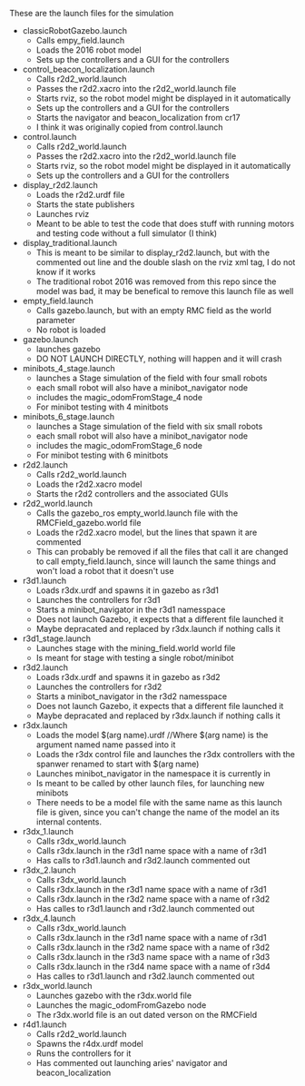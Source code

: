 These are the launch files for the simulation

* classicRobotGazebo.launch
	* Calls empy_field.launch
	* Loads the 2016 robot model
	* Sets up the controllers and a GUI for the controllers
* control_beacon_localization.launch
	* Calls r2d2_world.launch
	* Passes the r2d2.xacro into the r2d2_world.launch file
	* Starts rviz, so the robot model might be displayed in it automatically
	* Sets up the controllers and a GUI for the controllers
	* Starts the navigator and beacon_localization from cr17
	* I think it was originally copied from control.launch
* control.launch
	* Calls r2d2_world.launch
	* Passes the r2d2.xacro into the r2d2_world.launch file
	* Starts rviz, so the robot model might be displayed in it automatically
	* Sets up the controllers and a GUI for the controllers
* display_r2d2.launch
	* Loads the r2d2.urdf file
	* Starts the state publishers
	* Launches rviz
	* Meant to be able to test the code that does stuff with running motors and testing code without a full simulator (I think)
* display_traditional.launch
	* This is meant to be similar to display_r2d2.launch, but with the commented out line and the double slash on the rviz xml tag, I do not know if it works
	* The traditional robot 2016 was removed from this repo since the model was bad, it may be benefical to remove this launch file as well
* empty_field.launch
	* Calls gazebo.launch, but with an empty RMC field as the world parameter
	* No robot is loaded
* gazebo.launch
	* launches gazebo
	* DO NOT LAUNCH DIRECTLY, nothing will happen and it will crash
* minibots_4_stage.launch
	* launches a Stage simulation of the field with four small robots
	* each small robot will also have a minibot_navigator node
	* includes the magic_odomFromStage_4 node
	* For minibot testing with 4 minitbots
* minibots_6_stage.launch
	* launches a Stage simulation of the field with six small robots
	* each small robot will also have a minibot_navigator node
	* includes the magic_odomFromStage_6 node
	* For minibot testing with 6 minitbots
* r2d2.launch
	* Calls r2d2_world.launch
	* Loads the r2d2.xacro model
	* Starts the r2d2 controllers and the associated GUIs
* r2d2_world.launch
	* Calls the gazebo_ros empty_world.launch file with the RMCField_gazebo.world file
	* Loads the r2d2.xacro model, but the lines that spawn it are commented
	* This can probably be removed if all the files that call it are changed to call empty_field.launch, since will launch the same things and won't load a robot that it doesn't use
* r3d1.launch
	* Loads r3dx.urdf and spawns it in gazebo as r3d1
	* Launches the controllers for r3d1
	* Starts a minibot_navigator in the r3d1 namesspace
	* Does not launch Gazebo, it expects that a different file launched it
	* Maybe depracated and replaced by r3dx.launch if nothing calls it
* r3d1_stage.launch
	* Launches stage with the mining_field.world world file
	* Is meant for stage with testing a single robot/minibot
* r3d2.launch
	* Loads r3dx.urdf and spawns it in gazebo as r3d2
	* Launches the controllers for r3d2
	* Starts a minibot_navigator in the r3d2 namesspace
	* Does not launch Gazebo, it expects that a different file launched it
	* Maybe depracated and replaced by r3dx.launch if nothing calls it
* r3dx.launch
	* Loads the model $(arg name).urdf //Where $(arg name) is the argument named name passed into it
	* Loads the r3dx control file and launches the r3dx controllers with the spanwer renamed to start with $(arg name)
	* Launches minibot_navigator in the namespace it is currently in
	* Is meant to be called by other launch files, for launching new minibots
	* There needs to be a model file with the same name as this launch file is given, since you can't change the name of the model an its internal contents.
* r3dx_1.launch
	* Calls r3dx_world.launch
	* Calls r3dx.launch in the r3d1 name space with a name of r3d1
	* Has calls to r3d1.launch and r3d2.launch commented out
* r3dx_2.launch
	* Calls r3dx_world.launch
	* Calls r3dx.launch in the r3d1 name space with a name of r3d1
	* Calls r3dx.launch in the r3d2 name space with a name of r3d2
	* Has calles to r3d1.launch and r3d2.launch commented out
* r3dx_4.launch
	* Calls r3dx_world.launch
	* Calls r3dx.launch in the r3d1 name space with a name of r3d1
	* Calls r3dx.launch in the r3d2 name space with a name of r3d2
	* Calls r3dx.launch in the r3d3 name space with a name of r3d3
	* Calls r3dx.launch in the r3d4 name space with a name of r3d4
	* Has calles to r3d1.launch and r3d2.launch commented out
* r3dx_world.launch
	* Launches gazebo with the r3dx.world file
	* Launches the magic_odomFromGazebo node
	* The r3dx.world file is an out dated verson on the RMCField
* r4d1.launch
	* Calls r2d2_world.launch
	* Spawns the r4dx.urdf model
	* Runs the controllers for it
	* Has commented out launching aries' navigator and beacon_localization
